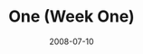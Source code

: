 ---
layout: music 
title: "One (Week One)"
series: "One"
date: 2008-07-10 
description: "Chuck Mingo shares his thoughts on Jesus' prayer for unity among his followers."
audio: "http://s3.amazonaws.com/crossroadsaudiomessages/ONE_01_07-05-08_Mingo_webaudio.mp3"
audio-duration: "38:25"
src: "http://www.crossroads.net/players/media/mediumHz/ONE_DLpageGraphic1.jpg"
---